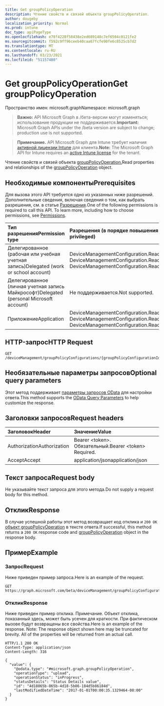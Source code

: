 ```yaml
---
title: Get groupPolicyOperation
description: Чтение свойств и связей объекта groupPolicyOperation.
author: dougeby
localization_priority: Normal
ms.prod: intune
doc_type: apiPageType
ms.openlocfilehash: e78f4228f58438e2ed689148c7ef6504c0121fe2
ms.sourcegitcommit: f592c9ff96ceeb40caa67fcfe90fe6c8525cb7d2
ms.translationtype: MT
ms.contentlocale: ru-RU
ms.lasthandoff: 03/23/2021
ms.locfileid: "51157480"
---
```

# <a name="get-grouppolicyoperation"></a><span data-ttu-id="b5fef-103">Get groupPolicyOperation</span><span class="sxs-lookup"><span data-stu-id="b5fef-103">Get groupPolicyOperation</span></span>

<span data-ttu-id="b5fef-104">Пространство имен: microsoft.graph</span><span class="sxs-lookup"><span data-stu-id="b5fef-104">Namespace: microsoft.graph</span></span>

> <span data-ttu-id="b5fef-105">**Важно:** API Microsoft Graph в /бета-версии могут изменяться; использование продукции не поддерживается.</span><span class="sxs-lookup"><span data-stu-id="b5fef-105">**Important:** Microsoft Graph APIs under the /beta version are subject to change; production use is not supported.</span></span>

> <span data-ttu-id="b5fef-106">**Примечание.** API Microsoft Graph для Intune требует наличия [активной лицензии Intune](https://go.microsoft.com/fwlink/?linkid=839381) для клиента.</span><span class="sxs-lookup"><span data-stu-id="b5fef-106">**Note:** The Microsoft Graph API for Intune requires an [active Intune license](https://go.microsoft.com/fwlink/?linkid=839381) for the tenant.</span></span>

<span data-ttu-id="b5fef-107">Чтение свойств и связей объекта [groupPolicyOperation.](../resources/intune-grouppolicy-grouppolicyoperation.md)</span><span class="sxs-lookup"><span data-stu-id="b5fef-107">Read properties and relationships of the [groupPolicyOperation](../resources/intune-grouppolicy-grouppolicyoperation.md) object.</span></span>

## <a name="prerequisites"></a><span data-ttu-id="b5fef-108">Необходимые компоненты</span><span class="sxs-lookup"><span data-stu-id="b5fef-108">Prerequisites</span></span>
<span data-ttu-id="b5fef-p101">Для вызова этого API требуется одно из указанных ниже разрешений. Дополнительные сведения, включая сведения о том, как выбрать разрешения, см. в статье [Разрешения](/graph/permissions-reference).</span><span class="sxs-lookup"><span data-stu-id="b5fef-p101">One of the following permissions is required to call this API. To learn more, including how to choose permissions, see [Permissions](/graph/permissions-reference).</span></span>

|<span data-ttu-id="b5fef-111">Тип разрешения</span><span class="sxs-lookup"><span data-stu-id="b5fef-111">Permission type</span></span>|<span data-ttu-id="b5fef-112">Разрешения (в порядке повышения привилегий)</span><span class="sxs-lookup"><span data-stu-id="b5fef-112">Permissions (from least to most privileged)</span></span>|
|:---|:---|
|<span data-ttu-id="b5fef-113">Делегированное (рабочая или учебная учетная запись)</span><span class="sxs-lookup"><span data-stu-id="b5fef-113">Delegated (work or school account)</span></span>|<span data-ttu-id="b5fef-114">DeviceManagementConfiguration.Read.All, DeviceManagementConfiguration.ReadWrite.All</span><span class="sxs-lookup"><span data-stu-id="b5fef-114">DeviceManagementConfiguration.Read.All, DeviceManagementConfiguration.ReadWrite.All</span></span>|
|<span data-ttu-id="b5fef-115">Делегированное (личная учетная запись Майкрософт)</span><span class="sxs-lookup"><span data-stu-id="b5fef-115">Delegated (personal Microsoft account)</span></span>|<span data-ttu-id="b5fef-116">Не поддерживается.</span><span class="sxs-lookup"><span data-stu-id="b5fef-116">Not supported.</span></span>|
|<span data-ttu-id="b5fef-117">Приложение</span><span class="sxs-lookup"><span data-stu-id="b5fef-117">Application</span></span>|<span data-ttu-id="b5fef-118">DeviceManagementConfiguration.Read.All, DeviceManagementConfiguration.ReadWrite.All</span><span class="sxs-lookup"><span data-stu-id="b5fef-118">DeviceManagementConfiguration.Read.All, DeviceManagementConfiguration.ReadWrite.All</span></span>|

## <a name="http-request"></a><span data-ttu-id="b5fef-119">HTTP-запрос</span><span class="sxs-lookup"><span data-stu-id="b5fef-119">HTTP Request</span></span>
<!-- {
  "blockType": "ignored"
}
-->
``` http
GET /deviceManagement/groupPolicyConfigurations/{groupPolicyConfigurationId}/definitionValues/{groupPolicyDefinitionValueId}/presentationValues/{groupPolicyPresentationValueId}/presentation/definition/definitionFile/microsoft.graph.groupPolicyUploadedDefinitionFile/groupPolicyOperations/{groupPolicyOperationId}
```

## <a name="optional-query-parameters"></a><span data-ttu-id="b5fef-120">Необязательные параметры запросов</span><span class="sxs-lookup"><span data-stu-id="b5fef-120">Optional query parameters</span></span>
<span data-ttu-id="b5fef-121">Этот метод поддерживает [параметры запросов OData](/graph/query-parameters) для настройки ответа.</span><span class="sxs-lookup"><span data-stu-id="b5fef-121">This method supports the [OData Query Parameters](/graph/query-parameters) to help customize the response.</span></span>

## <a name="request-headers"></a><span data-ttu-id="b5fef-122">Заголовки запросов</span><span class="sxs-lookup"><span data-stu-id="b5fef-122">Request headers</span></span>
|<span data-ttu-id="b5fef-123">Заголовок</span><span class="sxs-lookup"><span data-stu-id="b5fef-123">Header</span></span>|<span data-ttu-id="b5fef-124">Значение</span><span class="sxs-lookup"><span data-stu-id="b5fef-124">Value</span></span>|
|:---|:---|
|<span data-ttu-id="b5fef-125">Authorization</span><span class="sxs-lookup"><span data-stu-id="b5fef-125">Authorization</span></span>|<span data-ttu-id="b5fef-126">Bearer &lt;token&gt;. Обязательный.</span><span class="sxs-lookup"><span data-stu-id="b5fef-126">Bearer &lt;token&gt; Required.</span></span>|
|<span data-ttu-id="b5fef-127">Accept</span><span class="sxs-lookup"><span data-stu-id="b5fef-127">Accept</span></span>|<span data-ttu-id="b5fef-128">application/json</span><span class="sxs-lookup"><span data-stu-id="b5fef-128">application/json</span></span>|

## <a name="request-body"></a><span data-ttu-id="b5fef-129">Текст запроса</span><span class="sxs-lookup"><span data-stu-id="b5fef-129">Request body</span></span>
<span data-ttu-id="b5fef-130">Не указывайте текст запроса для этого метода.</span><span class="sxs-lookup"><span data-stu-id="b5fef-130">Do not supply a request body for this method.</span></span>

## <a name="response"></a><span data-ttu-id="b5fef-131">Отклик</span><span class="sxs-lookup"><span data-stu-id="b5fef-131">Response</span></span>
<span data-ttu-id="b5fef-132">В случае успешной работы этот метод возвращает код отклика и `200 OK` [объект groupPolicyOperation](../resources/intune-grouppolicy-grouppolicyoperation.md) в тексте ответа.</span><span class="sxs-lookup"><span data-stu-id="b5fef-132">If successful, this method returns a `200 OK` response code and [groupPolicyOperation](../resources/intune-grouppolicy-grouppolicyoperation.md) object in the response body.</span></span>

## <a name="example"></a><span data-ttu-id="b5fef-133">Пример</span><span class="sxs-lookup"><span data-stu-id="b5fef-133">Example</span></span>

### <a name="request"></a><span data-ttu-id="b5fef-134">Запрос</span><span class="sxs-lookup"><span data-stu-id="b5fef-134">Request</span></span>
<span data-ttu-id="b5fef-135">Ниже приведен пример запроса.</span><span class="sxs-lookup"><span data-stu-id="b5fef-135">Here is an example of the request.</span></span>
``` http
GET https://graph.microsoft.com/beta/deviceManagement/groupPolicyConfigurations/{groupPolicyConfigurationId}/definitionValues/{groupPolicyDefinitionValueId}/presentationValues/{groupPolicyPresentationValueId}/presentation/definition/definitionFile/microsoft.graph.groupPolicyUploadedDefinitionFile/groupPolicyOperations/{groupPolicyOperationId}
```

### <a name="response"></a><span data-ttu-id="b5fef-136">Отклик</span><span class="sxs-lookup"><span data-stu-id="b5fef-136">Response</span></span>
<span data-ttu-id="b5fef-p102">Ниже приведен пример отклика. Примечание. Объект отклика, показанный здесь, может быть усечен для краткости. При фактическом вызове будут возвращены все свойства.</span><span class="sxs-lookup"><span data-stu-id="b5fef-p102">Here is an example of the response. Note: The response object shown here may be truncated for brevity. All of the properties will be returned from an actual call.</span></span>
``` http
HTTP/1.1 200 OK
Content-Type: application/json
Content-Length: 316

{
  "value": {
    "@odata.type": "#microsoft.graph.groupPolicyOperation",
    "operationType": "upload",
    "operationStatus": "inProgress",
    "statusDetails": "Status Details value",
    "id": "4d18865b-865b-4d18-5b86-184d5b86184d",
    "lastModifiedDateTime": "2017-01-01T00:00:35.1329464-08:00"
  }
}
```




